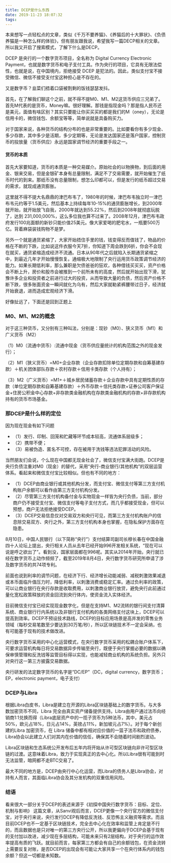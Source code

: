 ```yaml
---
title: DCEP是什么东西
date: 2019-11-23 18:07:32
tags:
---
```


本来想写一点轻松点的文章，类似《千万不要养猫》、《养猫后的十大罪状》、《负债养猫是一种怎么样的体验》，但有朋友跟我说，希望我写一篇DECP相关的文章。所以我又开启了搜索模式，了解下什么是DECP。

DCEP 是央行的一个数字货币项目，全名称为 Digital Currency Electronic Payment，也就是数字货币和电子支付工具。作为央行的项目，它具有无限法偿性，也就是说，在中国境内，拒绝接受 DCEP 是犯法的。因此，类似支付宝不接受微信、微信不接受支付宝这种担心是不存在的。

又是数字币？韭菜们捂着口袋被割剩的饭钱瑟瑟发抖。

首先，在了解我们聊这个之前，就不得不提M0、M1、M2这货币供应三兄弟了。首先M代表的是货币，Money嘛。很好理解。那钱是指现金吗？那是指人民币还是美元，面值有啥区别？其实只要能让你买买买的都是我们的M（oney），无论是信用卡的，微信钱包、余额宝等等，简单说就是具备购买力。

对于国家来说，各种货币的结构分布的也是非常重要的。比如要看你有多少现金、多少存款，其中多少是活期，多少定期等，无论是发达国家还是落户国家，控制货币的投放量（货币供应）永远是国家调节经济的重要手段之一。

#### 货币的本质

首先大家要知道，货币的本质是一种交易媒介。原始社会的以物换物，到后面的用金、银来交易，但是金银矿本身有总量限制，满足不了交易需要，就开始催生了纸币时代的到来。那纸币没有总量限制，想怎么印都可以，但是发行的纸币超过交易的需求，就现成通货膨胀。

这里就不得不提大名鼎鼎的津巴布韦了，1980年的时候，津巴布韦独立时一津巴布韦元约等于1.5美元，然后基本上持续每年10-15%的通货膨胀增长，到2000年就开始，就开始放飞自我，2000年就达到55.22%，然后到2008年就彻底玩脱了，达到 231,000,000%，这么多位我也算不过来了。2008年12月，津巴布韦政府发行100兆面额的新钞只能价值25美元。像大家爱喝的肥宅水，一瓶要500万亿。背着麻袋装钱购物不是梦。

另外一个就是通货紧缩了，大家开始捂住手里的钱，钱变得反而值钱了，物品的价格在不断的下跌，比如说这件衣服今天7折，你知道下周会跌到6折，你会不会现在就买，通货紧缩造成经济不流通。日本从90年代之后就陷入长期通货紧缩之中，到最近几年才开始慢慢恢复。通缩极大地限制了央行运用货币政策调节经济的能力。如果长期低利率，那么兼职是欠债爸爸的狂欢，各种借钱买买买，资产价格会不断上升，房价和股市会被推到一个前所未有的高度，然后就开始出现下滑，犹豫许多企业和投资者之前进行过大的投资，从而导致大量的负债，然后资产价格不断下跌，很多账面资金一瞬间就化为乌有，然后大家就勒紧裤腰带过日子，经济就开始衰退，进而造成宏观经济下滑。

好像扯远了，下面还是回到正题上

### M0、M1、M2的概念

对于这三种货币，又分别有三种叫法，分别是：现钞（M0）、狭义货币（M1）和广义货币（M2）

（1）M0（流通中货币）:流通中现金（货币供应量统计的机构范围之外的现金发行）；

（2）M1（狭义货币）=M0+企业存款（企业存款扣除单位定期存款和自筹基建存款）＋机关团体部队存款＋农村存款＋信用卡类存款（个人持有）；

（3）M2（广义货币）=M1+＋城乡居民储蓄存款＋企业存款中具有定期性质的存款（单位定期存款和自筹基建存款）＋外币存款＋信托类存款+证券公司客户保证金+住房公积金中心存款+非存款类金融机构在存款类金融机构的存款+非存款机构持有的货币市场基金。

### 那DCEP是什么样的定位

因为现在现金有如下问题

- （1）发行、印制、回笼和贮藏等环节成本较高，流通体系层级多；
- （2）携带不便；
- （3）易被伪造、匿名不可控，存在被用于洗钱等违法犯罪活动的风险。

当然朋友们会说，个么现在中国都无现金社会了，微信支付宝满大街跑。DCEP是央行负债注重对M0（现金）的替代，采用“央行-商业银行/其他机构”的双层运营体系。看起来和微信支付宝比较相似。但也有不同的地方：

- （1）DCEP由商业银行或其他机构分发，而支付宝、微信支付等第三方支付机构账户余额可以看作由第三方支付机构分发。
- （2）尽管第三方支付机构备付金与实物现金一样皆为央行负债，当前，部分商户仍不接受支付宝、微信支付等电子支付方式，而几乎都接受现金，但可以预想，商户无法拒绝接受DCEP。
- （3）DCEP交易信息仅对交易双方和央行可见，而第三方支付机构账户的信息除交易双方、央行之外，第三方支付机构本身也掌握，在隐私保护方面存在隐患。

8月10日，中国人民银行（以下简称“央行”）支付结算司副司长穆长春在中国金融四十人论坛上提出，央行相关人员从去年已经开始996开发相关系统，“现在可以说是呼之欲出了”。看到没，国家层面都在996呢。其实从2014年开始，央行就已经在数字货币上动作频频了，截至2019年8月4日，央行数字货币研究所申请了涉及数字货币的共74项专利。

前面也说到利率的调节问题，在经济下行、经济增长动能减弱、减税刺激效果减退或本币面临升值压力时，降低利率，以刺激消费或稳定汇率。通过负利率的政策，可以让商业银行在央行存款是收取费用，以刺激商业银行放贷，避免央行此前通过量化宽松政策释放的资金回流到央行体内，使资金流入实体经济。

目前微信支付宝已经实现现金数字化，但是在支持M1、M2流转的银行间支付清算系统、商业银行行内系统以及非银行支付机构的各类网络支付这块上，DCEP可以提高到效率。DCEP不预设技术路线，DCEP的目标应用场景是高并发的零售业务领域（每秒交易笔数至少要达到30万笔/秒），所以区块链技术不一定会采纳，也有可能基于现有的技术做改进。

央行数字货币采用的中心化运营模式，在央行数字货币采用的松耦合账户体系下，可要求运营机构每日将交易数据异步传输至央行，既便于央行掌握必要的数据以确保审慎管理和反洗钱等监管目标得以实现，也能减轻商业机构的系统负担。另外只对央行这一第三方披露交易数据。

央行研发的法定数字货币的名字是“DC/EP”（DC，digital currency，数字货币；EP，electronic payment，电子支付）

### DCEP与Libra

根据Libra白皮书，Libra是建立在开源的Libra区块链基础上的数字货币。与大多数加密货币不同，Libra 完全由真实资产储备提供支持。Libra由用户通过法币向经销商1:1兑换而得（Libra底层资产中的一揽子货币为5种法币，其中，美元占50%，欧元占18%，日元占14%，英镑占11%，新加坡元占7%）。对于每个新创建的Libra 加密货币，在 Libra 储备中都有相对应价值的一篮子法币和政府债券，Libra协会以此建立人们对其内在价值的信任，确保其不会随着时间剧烈波动。

Libra区块链和生态系统公开发布后五年内将开始从许可型区块链向非许可型区块链的过渡。这意味着Libra，致力于实现真正的去中心化。所以Libra很有可能到时无法监管，暗网都不走BTC交易了。

最大不同的地方是，DCEP由央行中心化运营，而Libra的债务人是Libra协会，对持有人而言，其面临Libra协会及其分发机构的双重信用风险。

### 结语

看来很大一部分关于DCEP的表述来源于《初探中国央行数字货币：目标、定位、机制与影响》 这篇文章，从Sanvi观后而言，DCEP更像一个央行官方的微信支付宝，对于央行来说，央行发行DCEP有降低反洗钱、反恐怖主义融资等需求。而且目前DCEP也不一定基于区块链技术，完全去中心化在效率和监管上肯定是不行的，而且数据也是只对唯一的第三方央行公开，所以我更偏向于DCEP会基于现有的支付加以改进，减少现在多层结构，可能未来只有2层结构，对于央行的运作效率提高有质的飞跃。就目前而言，每家第三方都会有自己的余额钱包，在资金流转上需要反复对账，是否DCEP的出现会有可能让大家共享一个在央行体系内的钱包余额？但这一切都是未知数。